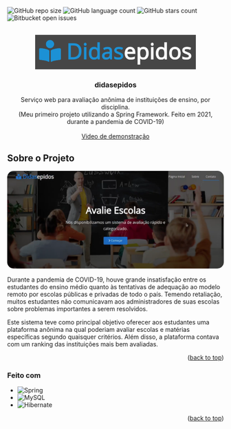 <a id="readme-top"></a>

![GitHub repo size](https://img.shields.io/github/repo-size/Everton-Colombo/didasepidos?style=for-the-badge)
![GitHub language count](https://img.shields.io/github/languages/count/Everton-Colombo/didasepidos?style=for-the-badge)
![GitHub stars count](https://img.shields.io/github/stars/Everton-Colombo/didasepidos?style=for-the-badge)
![Bitbucket open issues](https://img.shields.io/bitbucket/issues/Everton-Colombo/autoacervus?style=for-the-badge)

<!-- PROJECT LOGO -->
<br />
<div align="center">
  <a href="https://github.com/Everton-Colombo/autoacervus">
    <img src="src/main/resources/didasepidos_bannergit.png" alt="Logo" height="80" style="background-color: white;">
  </a>

  <h3 align="center">didasepidos</h3>

  <p align="center">
    Serviço web para avaliação anônima de instituições de ensino, por disciplina.
    <br />
    (Meu primeiro projeto utilizando a Spring Framework. Feito em 2021, durante a pandemia de COVID-19)
    <br />
    <br />
    <a href="https://www.youtube.com/watch?v=Fe7gD6rr_zE">Video de demonstração</a>
  </p>
</div>

<!-- ABOUT THE PROJECT -->
## Sobre o Projeto

<div align="center">
    <img src="src/main/resources/didasepidos_ss.png" alt="Screenshot" style="border-radius: 15px;">
</div>

Durante a pandemia de COVID-19, houve grande insatisfação entre os estudantes do ensino médio quanto às tentativas de adequação ao modelo remoto por escolas públicas e privadas de todo o país. Temendo retaliação, muitos estudantes não comunicavam aos administradores de suas escolas sobre problemas importantes a serem resolvidos.

Este sistema teve como principal objetivo oferecer aos estudantes uma plataforma anônima na qual poderiam avaliar escolas e matérias específicas segundo quaisquer critérios. Além disso, a plataforma contava com um ranking das instituições mais bem avaliadas.

<p align="right">(<a href="#readme-top">back to top</a>)</p>


### Feito com

* ![Spring](https://img.shields.io/badge/spring-%236DB33F.svg?style=for-the-badge&logo=spring&logoColor=white)
* ![MySQL](https://img.shields.io/badge/mysql-4479A1.svg?style=for-the-badge&logo=mysql&logoColor=white)
* ![Hibernate](https://img.shields.io/badge/Hibernate-59666C?style=for-the-badge&logo=Hibernate&logoColor=white)

<p align="right">(<a href="#readme-top">back to top</a>)</p>
